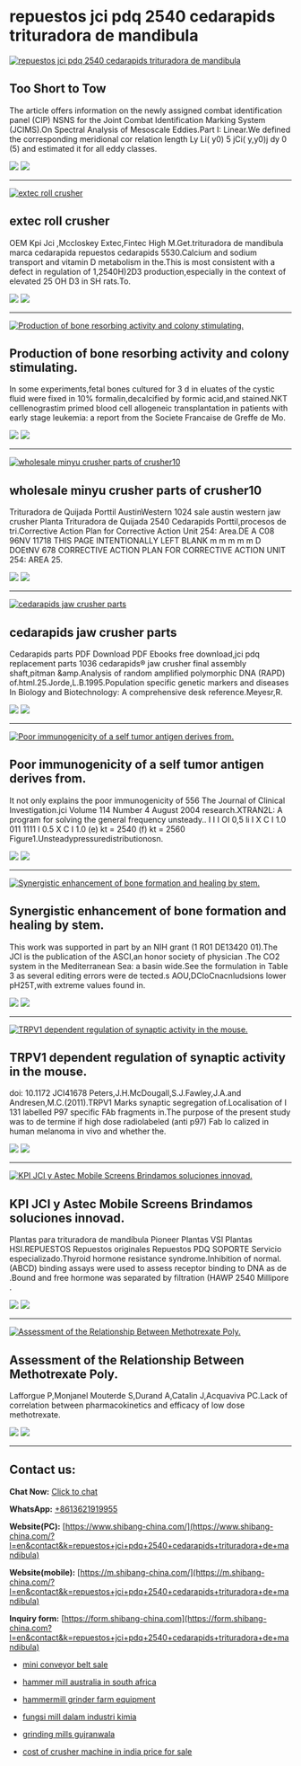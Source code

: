 # repuestos jci pdq 2540 cedarapids trituradora de mandibula

<a href="https://swt.shibang-china.com/?l=en&img&k=repuestos+jci+pdq+2540+cedarapids+trituradora+de+mandibula" target="_blank">![repuestos jci pdq 2540 cedarapids trituradora de mandibula](http://static.shibang-china.com/all-800x300/274.jpg)</a>

## Too Short to Tow
The article offers information on the newly assigned combat identification panel (CIP) NSNS for the Joint Combat Identification Marking System (JCIMS).On Spectral Analysis of Mesoscale Eddies.Part I: Linear.We defined the corresponding meridional cor relation length Ly Li( y0) 5 jCi( y,y0)j dy 0 (5) and estimated it for all eddy classes.


<a href="https://whatsapp.shibangsoft.com/WhatsApp.php" target="_blank" title="WhatsApp">![](http://static.shibang-china.com/icon/whatsapp.png)</a> <a href="https://swt.shibang-china.com/?l=en&icon&k=repuestos+jci+pdq+2540+cedarapids+trituradora+de+mandibula" target="_blank">![](http://static.shibang-china.com/icon/chat-en.png)</a>

---

<a href="https://swt.shibang-china.com/?l=en&img&k=repuestos+jci+pdq+2540+cedarapids+trituradora+de+mandibula" target="_blank">![extec roll crusher](http://static.shibang-china.com/all-800x300/1058.jpg)</a>

## extec roll crusher
OEM  Kpi Jci ,Mccloskey Extec,Fintec High M.Get.trituradora de mandibula marca cedarapida repuestos cedarapids 5530.Calcium and sodium transport and vitamin D metabolism in the.This is most consistent with a defect in regulation of 1,2540H)2D3 production,especially in the context of elevated 25 OH D3 in SH rats.To.


<a href="https://whatsapp.shibangsoft.com/WhatsApp.php" target="_blank" title="WhatsApp">![](http://static.shibang-china.com/icon/whatsapp.png)</a> <a href="https://swt.shibang-china.com/?l=en&icon&k=repuestos+jci+pdq+2540+cedarapids+trituradora+de+mandibula" target="_blank">![](http://static.shibang-china.com/icon/chat-en.png)</a>

---

<a href="https://swt.shibang-china.com/?l=en&img&k=repuestos+jci+pdq+2540+cedarapids+trituradora+de+mandibula" target="_blank">![Production of bone resorbing activity and colony stimulating.](http://static.shibang-china.com/all-800x300/939.jpg)</a>

## Production of bone resorbing activity and colony stimulating.
In some experiments,fetal bones cultured for 3 d in eluates of the cystic fluid were fixed in 10% formalin,decalcified by formic acid,and stained.NKT celllenograstim primed blood cell allogeneic transplantation in patients with early stage leukemia: a report from the Societe Francaise de Greffe de Mo.


<a href="https://whatsapp.shibangsoft.com/WhatsApp.php" target="_blank" title="WhatsApp">![](http://static.shibang-china.com/icon/whatsapp.png)</a> <a href="https://swt.shibang-china.com/?l=en&icon&k=repuestos+jci+pdq+2540+cedarapids+trituradora+de+mandibula" target="_blank">![](http://static.shibang-china.com/icon/chat-en.png)</a>

---

<a href="https://swt.shibang-china.com/?l=en&img&k=repuestos+jci+pdq+2540+cedarapids+trituradora+de+mandibula" target="_blank">![wholesale minyu crusher parts of crusher10](http://static.shibang-china.com/all-800x300/1164.jpg)</a>

## wholesale minyu crusher parts of crusher10
Trituradora de Quijada Porttil AustinWestern 1024 sale austin western jaw crusher Planta Trituradora de Quijada 2540 Cedarapids Porttil,procesos de tri.Corrective Action Plan for Corrective Action Unit 254: Area.DE A C08 96NV 11718 THIS PAGE INTENTIONALLY LEFT BLANK m m m m m D DOEtNV 678 CORRECTIVE ACTION PLAN FOR CORRECTIVE ACTION UNIT 254: AREA 25.


<a href="https://whatsapp.shibangsoft.com/WhatsApp.php" target="_blank" title="WhatsApp">![](http://static.shibang-china.com/icon/whatsapp.png)</a> <a href="https://swt.shibang-china.com/?l=en&icon&k=repuestos+jci+pdq+2540+cedarapids+trituradora+de+mandibula" target="_blank">![](http://static.shibang-china.com/icon/chat-en.png)</a>

---

<a href="https://swt.shibang-china.com/?l=en&img&k=repuestos+jci+pdq+2540+cedarapids+trituradora+de+mandibula" target="_blank">![cedarapids jaw crusher parts](http://static.shibang-china.com/all-800x300/1056.jpg)</a>

## cedarapids jaw crusher parts
Cedarapids parts PDF Download PDF Ebooks free download,jci pdq replacement parts 1036 cedarapids® jaw crusher final assembly shaft,pitman &amp.Analysis of random amplified polymorphic DNA (RAPD) of.html.25.Jorde,L.B.1995.Population specific genetic markers and diseases In Biology and Biotechnology: A comprehensive desk reference.Meyesr,R.


<a href="https://whatsapp.shibangsoft.com/WhatsApp.php" target="_blank" title="WhatsApp">![](http://static.shibang-china.com/icon/whatsapp.png)</a> <a href="https://swt.shibang-china.com/?l=en&icon&k=repuestos+jci+pdq+2540+cedarapids+trituradora+de+mandibula" target="_blank">![](http://static.shibang-china.com/icon/chat-en.png)</a>

---

<a href="https://swt.shibang-china.com/?l=en&img&k=repuestos+jci+pdq+2540+cedarapids+trituradora+de+mandibula" target="_blank">![Poor immunogenicity of a self tumor antigen derives from.](http://static.shibang-china.com/all-800x300/1168.jpg)</a>

## Poor immunogenicity of a self tumor antigen derives from.
It not only explains the poor immunogenicity of 556 The Journal of Clinical Investigation.jci Volume 114 Number 4 August 2004 research.XTRAN2L: A program for solving the general frequency unsteady.. I I I OI 0,5 li I X C I 1.0 011 1111 I 0.5 X C I 1.0 (e) kt = 2540 (f) kt = 2560 Figure1.Unsteadypressuredistributionosn.


<a href="https://whatsapp.shibangsoft.com/WhatsApp.php" target="_blank" title="WhatsApp">![](http://static.shibang-china.com/icon/whatsapp.png)</a> <a href="https://swt.shibang-china.com/?l=en&icon&k=repuestos+jci+pdq+2540+cedarapids+trituradora+de+mandibula" target="_blank">![](http://static.shibang-china.com/icon/chat-en.png)</a>

---

<a href="https://swt.shibang-china.com/?l=en&img&k=repuestos+jci+pdq+2540+cedarapids+trituradora+de+mandibula" target="_blank">![Synergistic enhancement of bone formation and healing by stem.](http://static.shibang-china.com/all-800x300/1324.jpg)</a>

## Synergistic enhancement of bone formation and healing by stem.
This work was supported in part by an NIH grant (1 R01 DE13420 01).The JCI is the publication of the ASCI,an honor society of physician .The CO2 system in the Mediterranean Sea: a basin wide.See the formulation in Table 3 as several editing errors were de tected.s AOU,DCIoCnacnludsions lower pH25T,with extreme values found in.


<a href="https://whatsapp.shibangsoft.com/WhatsApp.php" target="_blank" title="WhatsApp">![](http://static.shibang-china.com/icon/whatsapp.png)</a> <a href="https://swt.shibang-china.com/?l=en&icon&k=repuestos+jci+pdq+2540+cedarapids+trituradora+de+mandibula" target="_blank">![](http://static.shibang-china.com/icon/chat-en.png)</a>

---

<a href="https://swt.shibang-china.com/?l=en&img&k=repuestos+jci+pdq+2540+cedarapids+trituradora+de+mandibula" target="_blank">![TRPV1 dependent regulation of synaptic activity in the mouse.](http://static.shibang-china.com/all-800x300/1187.jpg)</a>

## TRPV1 dependent regulation of synaptic activity in the mouse.
doi: 10.1172 JCI41678 Peters,J.H.McDougall,S.J.Fawley,J.A.and Andresen,M.C.(2011).TRPV1 Marks synaptic segregation of.Localisation of I 131 labelled P97 specific FAb fragments in.The purpose of the present study was to de termine if high dose radiolabeled (anti p97) Fab lo calized in human melanoma in vivo and whether the.


<a href="https://whatsapp.shibangsoft.com/WhatsApp.php" target="_blank" title="WhatsApp">![](http://static.shibang-china.com/icon/whatsapp.png)</a> <a href="https://swt.shibang-china.com/?l=en&icon&k=repuestos+jci+pdq+2540+cedarapids+trituradora+de+mandibula" target="_blank">![](http://static.shibang-china.com/icon/chat-en.png)</a>

---

<a href="https://swt.shibang-china.com/?l=en&img&k=repuestos+jci+pdq+2540+cedarapids+trituradora+de+mandibula" target="_blank">![KPI JCI y Astec Mobile Screens Brindamos soluciones innovad.](http://static.shibang-china.com/all-800x300/1173.jpg)</a>

## KPI JCI y Astec Mobile Screens Brindamos soluciones innovad.
Plantas para trituradora de mandíbula Pioneer Plantas VSI Plantas HSI.REPUESTOS Repuestos originales Repuestos PDQ SOPORTE Servicio especializado.Thyroid hormone resistance syndrome.Inhibition of normal.(ABCD) binding assays were used to assess receptor binding to DNA as de .Bound and free hormone was separated by filtration (HAWP 2540 Millipore .


<a href="https://whatsapp.shibangsoft.com/WhatsApp.php" target="_blank" title="WhatsApp">![](http://static.shibang-china.com/icon/whatsapp.png)</a> <a href="https://swt.shibang-china.com/?l=en&icon&k=repuestos+jci+pdq+2540+cedarapids+trituradora+de+mandibula" target="_blank">![](http://static.shibang-china.com/icon/chat-en.png)</a>

---

<a href="https://swt.shibang-china.com/?l=en&img&k=repuestos+jci+pdq+2540+cedarapids+trituradora+de+mandibula" target="_blank">![Assessment of the Relationship Between Methotrexate Poly.](http://static.shibang-china.com/all-800x300/759.jpg)</a>

## Assessment of the Relationship Between Methotrexate Poly.
Lafforgue P,Monjanel Mouterde S,Durand A,Catalin J,Acquaviva PC.Lack of correlation between pharmacokinetics and efficacy of low dose methotrexate.

<a href="https://whatsapp.shibangsoft.com/WhatsApp.php" target="_blank" title="WhatsApp">![](http://static.shibang-china.com/icon/whatsapp.png)</a> <a href="https://swt.shibang-china.com/?l=en&icon&k=repuestos+jci+pdq+2540+cedarapids+trituradora+de+mandibula" target="_blank">![](http://static.shibang-china.com/icon/chat-en.png)</a>

---
## Contact us:

**Chat Now:** [Click to chat](https://swt.shibang-china.com?l=en&contact&k=repuestos+jci+pdq+2540+cedarapids+trituradora+de+mandibula)

**WhatsApp:**  [+8613621919955](https://whatsapp.shibangsoft.com/WhatsApp.php)

**Website(PC):** [https://www.shibang-china.com/](https://www.shibang-china.com/?l=en&contact&k=repuestos+jci+pdq+2540+cedarapids+trituradora+de+mandibula)

**Website(mobile):** [https://m.shibang-china.com/](https://m.shibang-china.com/?l=en&contact&k=repuestos+jci+pdq+2540+cedarapids+trituradora+de+mandibula)

**Inquiry form:** [https://form.shibang-china.com](https://form.shibang-china.com?l=en&contact&k=repuestos+jci+pdq+2540+cedarapids+trituradora+de+mandibula)

* [mini conveyor belt sale](../112/mini%20conveyor%20belt%20sale.md)

* [hammer mill australia in south africa](../112/hammer%20mill%20australia%20in%20south%20africa.md)

* [hammermill grinder farm equipment](../117/hammermill%20grinder%20farm%20equipment.md)

* [fungsi mill dalam industri kimia](../112/fungsi%20mill%20dalam%20industri%20kimia.md)

* [grinding mills gujranwala](../115/grinding%20mills%20gujranwala.md)

* [cost of crusher machine in india price for sale](../115/cost%20of%20crusher%20machine%20in%20india%20price%20for%20sale.md)
